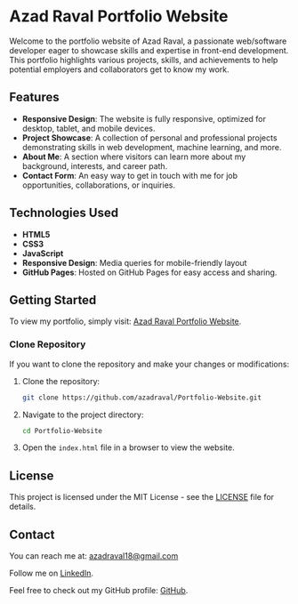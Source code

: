 # Azad Raval Portfolio Website

Welcome to the portfolio website of Azad Raval, a passionate web/software developer eager to showcase skills and expertise in front-end development. This portfolio highlights various projects, skills, and achievements to help potential employers and collaborators get to know my work.

## Features

- **Responsive Design**: The website is fully responsive, optimized for desktop, tablet, and mobile devices.
- **Project Showcase**: A collection of personal and professional projects demonstrating skills in web development, machine learning, and more.
- **About Me**: A section where visitors can learn more about my background, interests, and career path.
- **Contact Form**: An easy way to get in touch with me for job opportunities, collaborations, or inquiries.
  
## Technologies Used

- **HTML5**
- **CSS3**
- **JavaScript**
- **Responsive Design**: Media queries for mobile-friendly layout
- **GitHub Pages**: Hosted on GitHub Pages for easy access and sharing.

## Getting Started

To view my portfolio, simply visit: [Azad Raval Portfolio Website](https://azadraval.github.io/Portfolio-Website/).

### Clone Repository

If you want to clone the repository and make your changes or modifications:

1. Clone the repository:
    ```bash
    git clone https://github.com/azadraval/Portfolio-Website.git
    ```

2. Navigate to the project directory:
    ```bash
    cd Portfolio-Website
    ```

3. Open the `index.html` file in a browser to view the website.

## License

This project is licensed under the MIT License - see the [LICENSE](LICENSE) file for details.

## Contact

You can reach me at: azadraval18@gmail.com

Follow me on [LinkedIn](https://www.linkedin.com/in/azad-raval-9116431ba/).

Feel free to check out my GitHub profile: [GitHub](https://github.com/azadraval).
